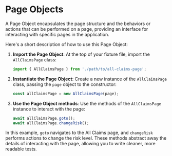 # Page Objects

A Page Object encapsulates the page structure and the behaviors or actions that can be performed on a page, providing an interface for interacting with specific pages in the application.

Here's a short description of how to use this Page Object:

1. **Import the Page Object**: At the top of your fixture file, import the `AllClaimsPage` class:

   ```javascript
   import { AllClaimsPage } from './path/to/all-claims-page';
   ```

2. **Instantiate the Page Object**: Create a new instance of the `AllClaimsPage` class, passing the `page` object to the constructor:

   ```javascript
   const allClaimsPage = new AllClaimsPage(page);
   ```

3. **Use the Page Object methods**: Use the methods of the `AllClaimsPage` instance to interact with the page:

   ```javascript
   await allClaimsPage.goto();
   await allClaimsPage.changeRisk();
   ```

In this example, `goto` navigates to the All Claims page, and `changeRisk` performs actions to change the risk level. These methods abstract away the details of interacting with the page, allowing you to write cleaner, more readable tests.
